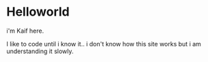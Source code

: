 # Helloworld
i'm Kaif here.


I like to code until i know it..
i don't know how this site works but i am understanding it slowly.
